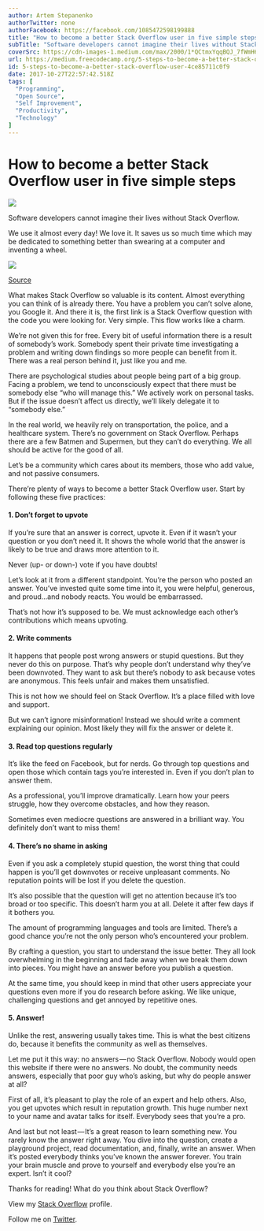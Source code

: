 ```yaml
---
author: Artem Stepanenko
authorTwitter: none
authorFacebook: https://facebook.com/1085472598199888
title: "How to become a better Stack Overflow user in five simple steps"
subTitle: "Software developers cannot imagine their lives without Stack Overflow...."
coverSrc: https://cdn-images-1.medium.com/max/2000/1*QCtmxYqqBQJ_7fWmH61Tww.jpeg
url: https://medium.freecodecamp.org/5-steps-to-become-a-better-stack-overflow-user-4ce85711c0f9
id: 5-steps-to-become-a-better-stack-overflow-user-4ce85711c0f9
date: 2017-10-27T22:57:42.518Z
tags: [
  "Programming",
  "Open Source",
  "Self Improvement",
  "Productivity",
  "Technology"
]
---
```

# How to become a better Stack Overflow user in five simple steps







![](https://cdn-images-1.medium.com/max/2000/1*QCtmxYqqBQJ_7fWmH61Tww.jpeg)







Software developers cannot imagine their lives without Stack Overflow.

We use it almost every day! We love it. It saves us so much time which may be dedicated to something better than swearing at a computer and inventing a wheel.



![](https://cdn-images-1.medium.com/max/1600/1*rEQGD7eciTUkoaePqyqY2A.png)

[Source](https://stackoverflow.com/company/logos)



What makes Stack Overflow so valuable is its content. Almost everything you can think of is already there. You have a problem you can’t solve alone, you Google it. And there it is, the first link is a Stack Overflow question with the code you were looking for. Very simple. This flow works like a charm.

We’re not given this for free. Every bit of useful information there is a result of somebody’s work. Somebody spent their private time investigating a problem and writing down findings so more people can benefit from it. There was a real person behind it, just like you and me.

There are psychological studies about people being part of a big group. Facing a problem, we tend to unconsciously expect that there must be somebody else “who will manage this.” We actively work on personal tasks. But if the issue doesn’t affect us directly, we’ll likely delegate it to “somebody else.”

In the real world, we heavily rely on transportation, the police, and a healthcare system. There’s no government on Stack Overflow. Perhaps there are a few Batmen and Supermen, but they can’t do everything. We all should be active for the good of all.

Let’s be a community which cares about its members, those who add value, and not passive consumers.

There’re plenty of ways to become a better Stack Overflow user. Start by following these five practices:

#### 1\. Don’t forget to upvote

If you’re sure that an answer is correct, upvote it. Even if it wasn’t your question or you don’t need it. It shows the whole world that the answer is likely to be true and draws more attention to it.

Never (up- or down-) vote if you have doubts!

Let’s look at it from a different standpoint. You’re the person who posted an answer. You’ve invested quite some time into it, you were helpful, generous, and proud…and nobody reacts. You would be embarrassed.

That’s not how it’s supposed to be. We must acknowledge each other’s contributions which means upvoting.

#### 2\. Write comments

It happens that people post wrong answers or stupid questions. But they never do this on purpose. That’s why people don’t understand why they’ve been downvoted. They want to ask but there’s nobody to ask because votes are anonymous. This feels unfair and makes them unsatisfied.

This is not how we should feel on Stack Overflow. It’s a place filled with love and support.

But we can’t ignore misinformation! Instead we should write a comment explaining our opinion. Most likely they will fix the answer or delete it.

#### 3\. Read top questions regularly

It’s like the feed on Facebook, but for nerds. Go through top questions and open those which contain tags you’re interested in. Even if you don’t plan to answer them.

As a professional, you’ll improve dramatically. Learn how your peers struggle, how they overcome obstacles, and how they reason.

Sometimes even mediocre questions are answered in a brilliant way. You definitely don’t want to miss them!

#### 4\. There’s no shame in asking

Even if you ask a completely stupid question, the worst thing that could happen is you’ll get downvotes or receive unpleasant comments. No reputation points will be lost if you delete the question.

It’s also possible that the question will get no attention because it’s too broad or too specific. This doesn’t harm you at all. Delete it after few days if it bothers you.

The amount of programming languages and tools are limited. There’s a good chance you’re not the only person who’s encountered your problem.

By crafting a question, you start to understand the issue better. They all look overwhelming in the beginning and fade away when we break them down into pieces. You might have an answer before you publish a question.

At the same time, you should keep in mind that other users appreciate your questions even more if you do research before asking. We like unique, challenging questions and get annoyed by repetitive ones.

#### 5\. Answer!

Unlike the rest, answering usually takes time. This is what the best citizens do, because it benefits the community as well as themselves.

Let me put it this way: no answers — no Stack Overflow. Nobody would open this website if there were no answers. No doubt, the community needs answers, especially that poor guy who’s asking, but why do people answer at all?

First of all, it’s pleasant to play the role of an expert and help others. Also, you get upvotes which result in reputation growth. This huge number next to your name and avatar talks for itself. Everybody sees that you’re a pro.

And last but not least — It’s a great reason to learn something new. You rarely know the answer right away. You dive into the question, create a playground project, read documentation, and, finally, write an answer. When it’s posted everybody thinks you’ve known the answer forever. You train your brain muscle and prove to yourself and everybody else you’re an expert. Isn’t it cool?

Thanks for reading! What do you think about Stack Overflow?

View my [Stack Overflow](https://stackoverflow.com/users/1090309/artem-stepanenko) profile.

Follow me on [Twitter](https://twitter.com/artem_stp).








